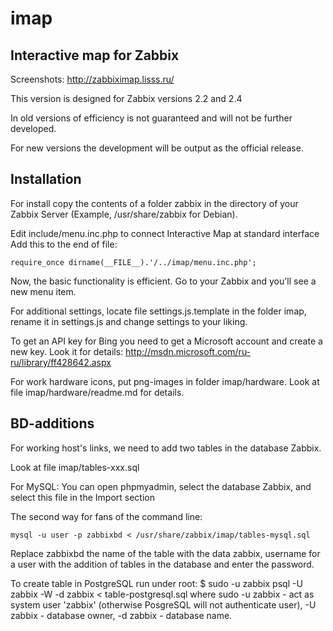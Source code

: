 # imap
## Interactive map for Zabbix

Screenshots: http://zabbiximap.lisss.ru/

This version is designed for Zabbix versions 2.2 and 2.4

In old versions of efficiency is not guaranteed and will not be further developed.

For new versions the development will be output as the official release.


## Installation

For install copy the contents of a folder zabbix in the directory of your Zabbix Server (Example, /usr/share/zabbix for Debian).

Edit include/menu.inc.php to connect Interactive Map at standard interface
Add this to the end of file:

	require_once dirname(__FILE__).'/../imap/menu.inc.php';

Now, the basic functionality is efficient. Go to your Zabbix and you'll see a new menu item.

For additional settings, locate file settings.js.template in the folder imap, rename it in settings.js and change settings to your liking.

To get an API key for Bing you need to get a Microsoft account and create a new key. Look it for details: http://msdn.microsoft.com/ru-ru/library/ff428642.aspx

For work hardware icons, put png-images in folder imap/hardware. Look at file imap/hardware/readme.md for details.


## BD-additions

For working host's links, we need to add two tables in the database Zabbix.

Look at file imap/tables-xxx.sql

For MySQL:
You can open phpmyadmin, select the database Zabbix, and select this file in the Import section

The second way for fans of the command line:

`mysql -u user -p zabbixbd < /usr/share/zabbix/imap/tables-mysql.sql`

Replace zabbixbd the name of the table with the data zabbix, username for a user with the addition of tables in the database and enter the password.


To create table in PostgreSQL run under root:
$ sudo -u zabbix psql -U zabbix -W -d zabbix < table-postgresql.sql
where
sudo -u zabbix - act as system user 'zabbix' (otherwise PosgreSQL will not authenticate user),
-U zabbix - database owner,
-d zabbix - database name.
